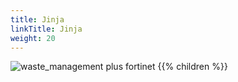 ```yaml
---
title: Jinja
linkTitle: Jinja
weight: 20
---
```


![waste_management plus fortinet](wm_plus_fortinet.svg)
{{% children %}}